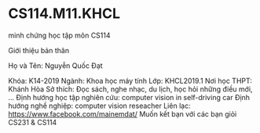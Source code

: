 # CS114.M11.KHCL
minh chứng học tập môn CS114

Giới thiệu bản thân

Họ và Tên: Nguyễn Quốc Đạt

Khóa: K14-2019
Ngành: Khoa học máy tính
Lớp: KHCL2019.1
Nơi học THPT: Khánh Hòa
Sở thích: Đọc sách, nghe nhạc, du lịch, học hỏi những điều mới, ...
Định hướng học tập nghiên cứu: computer vision in self-driving car
Định hướng nghề nghiệp: computer vision reseacher
Liên lạc: https://www.facebook.com/mainemdat/
Muốn kết bạn với các bạn giỏi CS231 & CS114 

